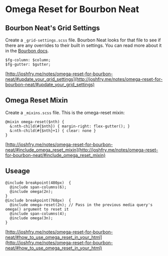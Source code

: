 # Omega Reset for Bourbon Neat

## Bourbon Neat's Grid Settings

Create a `_grid-settings.scss` file. Bourbon Neat looks for that file to see if there are any overrides to their built in settings. You can read more about it in the [Bourbon docs](http://bourbon.io/docs/#flex-grid).

    $fg-column: $column;
    $fg-gutter: $gutter;

[http://joshfry.me/notes/omega-reset-for-bourbon-neat/#update_your_grid_settings](http://joshfry.me/notes/omega-reset-for-bourbon-neat/#update_your_grid_settings)


## Omega Reset Mixin

Create a `_mixins.scss` file. This is the omega-reset mixin:

    @mixin omega-reset($nth) {
      &:nth-child(#{$nth}) { margin-right: flex-gutter(); }
      &:nth-child(#{$nth}+1) { clear: none }
    }

[http://joshfry.me/notes/omega-reset-for-bourbon-neat/#include_omega_reset_mixin](http://joshfry.me/notes/omega-reset-for-bourbon-neat/#include_omega_reset_mixin)

## Useage

    @include breakpoint(480px)  {
      @include span-columns(6);
      @include omega(2n);
    }
    @include breakpoint(768px)  {
      @include omega-reset(2n); // Pass in the previous media query's omega() argument to reset it
      @include span-columns(4);
      @include omega(3n);
    }

[http://joshfry.me/notes/omega-reset-for-bourbon-neat/#how_to_use_omega_reset_in_your_html](http://joshfry.me/notes/omega-reset-for-bourbon-neat/#how_to_use_omega_reset_in_your_html)
